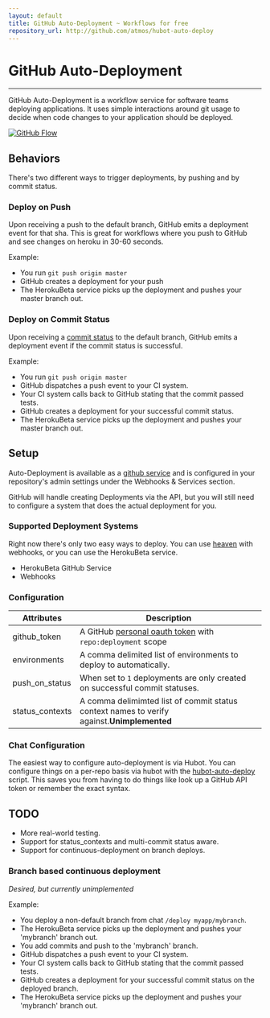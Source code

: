 ```yaml
---
layout: default
title: GitHub Auto-Deployment ~ Workflows for free
repository_url: http://github.com/atmos/hubot-auto-deploy
---
```


# GitHub Auto-Deployment
<hr/>

GitHub Auto-Deployment is a workflow service for software teams deploying applications.  It uses simple interactions around git usage to decide when code changes to your application should be deployed.

[![GitHub Flow](https://cloud.githubusercontent.com/assets/38/3716148/60484298-1603-11e4-8f30-30a381f5c89d.jpg)](https://guides.github.com/introduction/flow/)

## Behaviors

There's two different ways to trigger deployments, by pushing and by commit status.

### Deploy on Push

Upon receiving a push to the default branch, GitHub emits a deployment event for that sha. This is great for workflows where you push to GitHub and see changes on heroku in 30-60 seconds.

Example:

* You run `git push origin master`
* GitHub creates a deployment for your push
* The HerokuBeta service picks up the deployment and pushes your master branch out.

### Deploy on Commit Status

Upon receiving a [commit status](https://developer.github.com/v3/repos/statuses/) to the default branch, GitHub emits a deployment event if the commit status is successful.

Example:

* You run `git push origin master`
* GitHub dispatches a push event to your CI system.
* Your CI system calls back to GitHub stating that the commit passed tests.
* GitHub creates a deployment for your successful commit status.
* The HerokuBeta service picks up the deployment and pushes your master branch out.

## Setup

Auto-Deployment is available as a [github service](https://github.com/github/github-services) and is configured in your repository's admin settings under the Webhooks & Services section.

GitHub will handle creating Deployments via the API, but you will still need to configure a system that does the actual deployment for you.

### Supported Deployment Systems

Right now there's only two easy ways to deploy. You can use [heaven](https://github.com/atmos/heaven) with webhooks, or you can use the HerokuBeta service.

* HerokuBeta GitHub Service
* Webhooks

### Configuration

| Attributes       | Description                                     |
|------------------|-------------------------------------------------|
| github_token     | A GitHub [personal oauth token]() with `repo:deployment` scope |
| environments     | A comma delimited list of environments to deploy to automatically. |
| push_on_status   | When set to `1` deployments are only created on successful commit statuses. |
| status_contexts  | A comma delimimted list of commit status context names to verify against.<b>Unimplemented</b>|

### Chat Configuration

The easiest way to configure auto-deployment is via Hubot. You can configure things on a per-repo basis via hubot with the [hubot-auto-deploy](https://github.com/atmos/hubot-auto-deploy) script. This saves you from having to do things like look up a GitHub API token or remember the exact syntax.

## TODO

* More real-world testing.
* Support for status_contexts and multi-commit status aware.
* Support for continuous-deployment on branch deploys.

### Branch based continuous deployment

<em>Desired, but currently unimplemented</em>

Example:

* You deploy a non-default branch from chat `/deploy myapp/mybranch`.
* The HerokuBeta service picks up the deployment and pushes your 'mybranch' branch out.
* You add commits and push to the 'mybranch' branch.
* GitHub dispatches a push event to your CI system.
* Your CI system calls back to GitHub stating that the commit passed tests.
* GitHub creates a deployment for your successful commit status on the deployed branch.
* The HerokuBeta service picks up the deployment and pushes your 'mybranch' branch out.

